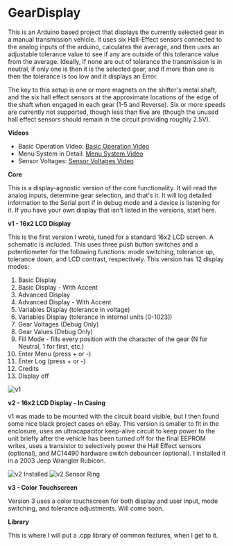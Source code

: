 GearDisplay
===========

This is an Arduino based project that displays the currently selected gear in a manual transmission vehicle. It uses six Hall-Effect sensors connected to the analog inputs of the arduino, calculates the average, and then uses an adjustable tolerance value to see if any are outside of this tolerance value from the average. Ideally, if none are out of tolerance the transmission is in neutral, if only one is then it is the selected gear, and if more than one is then the tolerance is too low and it displays an Error. 

The key to this setup is one or more magnets on the shifter's metal shaft, and the six hall effect sensors at the approximate locations of the edge of the shaft when engaged in each gear (1-5 and Reverse). Six or more speeds are currently not supported, though less than five are (though the unused hall effect sensors should remain in the circuit providing roughly 2.5V).

**Videos**

 - Basic Operation Video: [Basic Operation Video](https://www.youtube.com/watch?v=FTQq74HFvWU)
 - Menu System in Detail: [Menu System Video](https://www.youtube.com/watch?v=9K3rxGJS8n4)
 - Sensor Voltages: [Sensor Voltages Video](https://www.youtube.com/watch?v=qHEV87LpvVI)

**Core**

This is a display-agnostic version of the core functionality. It will read the analog inputs, determine gear selection, and that's it. It will log detailed information to the Serial port if in debug mode and a device is listening for it. If you have your own display that isn't listed in the versions, start here.

**v1 - 16x2 LCD Display**

This is the first version I wrote, tuned for a standard 16x2 LCD screen. A schematic is included. This uses three push button switches and a potentiometer for the following functions: mode switching, tolerance up, tolerance down, and LCD contrast, respectively. This version has 12 display modes:

1. Basic Display
1. Basic Display - With Accent
1. Advanced Display
1. Advanced Display - With Accent
1. Variables Display (tolerance in voltage)
1. Variables Display (tolerance in internal units [0-1023])
1. Gear Voltages (Debug Only)
1. Gear Values (Debug Only)
1. Fill Mode - fills every position with the character of the gear (N for Neutral, 1 for first, etc.)
1. Enter Menu (press + or -)
1. Enter Log (press + or -)
1. Credits
1. Display off

![v1](https://raw2.github.com/Ehryk/GearDisplay/master/Documentation/Pictures/2.07.2013%20-%20Fritzing%20PCBs/4%20-%20With%20LCD.JPG)

**v2 - 16x2 LCD Display - In Casing**

v1 was made to be mounted with the circuit board visible, but I then found some nice black project cases on eBay. This version is smaller to fit in the enclosure, uses an ultracapacitor keep-alive circuit to keep power to the unit briefly after the vehicle has been turned off for the final EEPROM writes, uses a transistor to selectively power the Hall Effect sensors (optional), and MC14490 hardware switch debouncer (optional). I installed it in a 2003 Jeep Wrangler Rubicon.

![v2 Installed](https://raw2.github.com/Ehryk/GearDisplay/master/Documentation/Pictures/09.06.2013%20-%20Install/6%20-%20Mounting%20on%20Dashboard.JPG)
![v2 Sensor Ring](https://raw2.github.com/Ehryk/GearDisplay/master/Documentation/Pictures/09.06.2013%20-%20Install/5%20-%20Hall%20Effect%20Installation.JPG)

**v3 - Color Touchscreen**

Version 3 uses a color touchscreen for both display and user input, mode switching, and tolerance adjustments. Will come soon.

**Library**

This is where I will put a .cpp library of common features, when I get to it.
